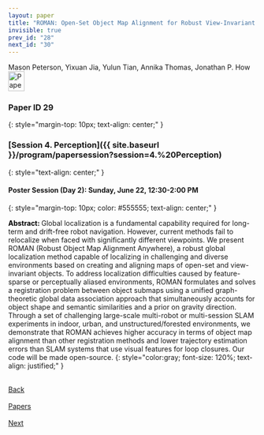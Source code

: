 ```yaml
---
layout: paper
title: "ROMAN: Open-Set Object Map Alignment for Robust View-Invariant Global Localization"
invisible: true
prev_id: "28"
next_id: "30"
---
```

<div class="paper-authors">
  <div class="paper-author-box">
    <div class="paper-author-name">Mason Peterson, Yixuan Jia, Yulun Tian, Annika Thomas, Jonathan P. How</div>
    <div class="paper-author-uni"></div>
  </div>
</div>

<div class="paper-pdf">
  <div>
    <a href="https://www.roboticsproceedings.org/rss21/p029.pdf" title="Download PDF" target="_blank">
      <img src="{{ site.baseurl }}/images/paper_link_cardinal_red.png" alt="Paper PDF" width="33" height="40" />
    </a>
  </div>
</div>

### Paper ID 29
{: style="margin-top: 10px; text-align: center;" }

### [Session 4. Perception]({{ site.baseurl }}/program/papersession?session=4.%20Perception)
{: style="text-align: center;" }

#### Poster Session (Day 2): Sunday, June 22, 12:30-2:00 PM
{: style="margin-top: 10px; color: #555555; text-align: center;" }

<b style="color: black;">Abstract: </b>Global localization is a fundamental capability required for long-term and drift-free robot navigation. However, current methods fail to relocalize when faced with significantly different viewpoints. We present ROMAN (Robust Object Map Alignment Anywhere), a robust global localization method capable of localizing in challenging and diverse environments based on creating and aligning maps of open-set and view-invariant objects. To address localization difficulties caused by feature-sparse or perceptually aliased environments, ROMAN formulates and solves a registration problem between object submaps using a unified graph-theoretic global data association approach that simultaneously accounts for object shape and semantic similarities and a prior on gravity direction. Through a set of challenging large-scale multi-robot or multi-session SLAM experiments in indoor, urban, and unstructured/forested environments, we demonstrate that ROMAN achieves higher accuracy in terms of object map alignment than other registration methods and lower trajectory estimation errors than SLAM systems that use visual features for loop closures. Our code will be made open-source.
{: style="color:gray; font-size: 120%; text-align: justified;" }

<div class="paper-menu">
  <div class="paper-menu-inner">
    <a href="{{ site.baseurl }}/program/papers/28/" title="Previous Paper">
            <div class="paper-menu-icon">
                <i class="fa fa-chevron-left"></i><br>
                <span class="paper-menu-label">Back</span>
            </div>
        </a>
    <a href="{{ site.baseurl }}/program/papers" title="All Papers">
      <div class="paper-menu-icon">
        <i class="fa fa-list"></i><br>
        <span class="paper-menu-label">Papers</span>
      </div>
    </a>
    <a href="{{ site.baseurl }}/program/papers/30/" title="Next Paper">
            <div class="paper-menu-icon">
                <i class="fa fa-chevron-right"></i><br>
                <span class="paper-menu-label">Next</span>
            </div>
        </a>
  </div>
</div>
